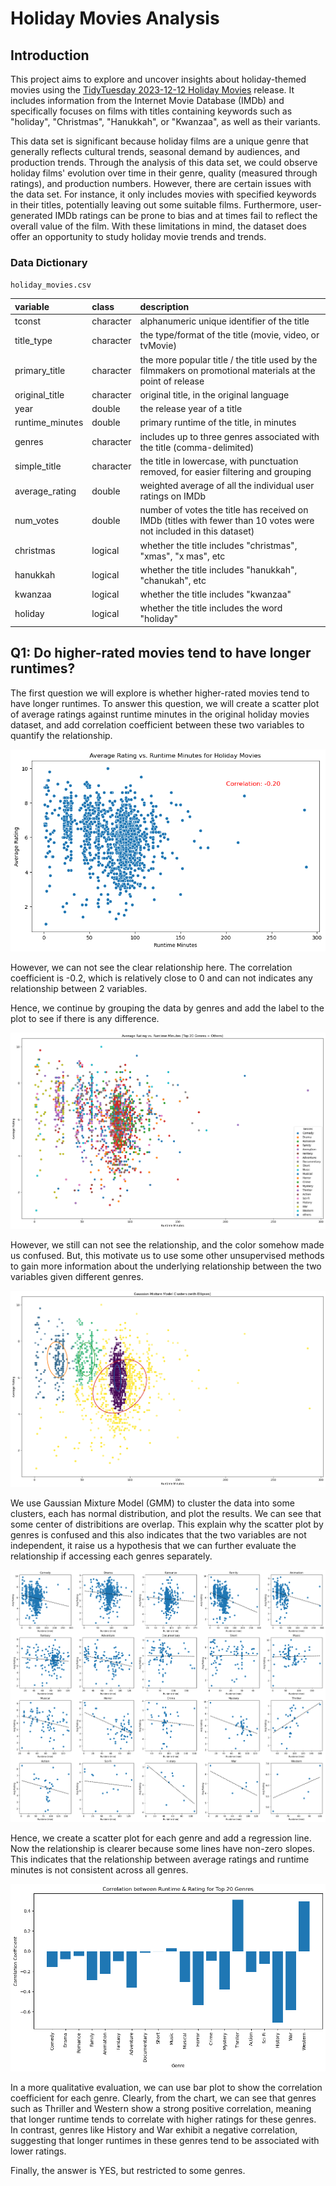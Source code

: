 # Holiday Movies Analysis

## Introduction
This project aims to explore and uncover insights about holiday-themed movies using the [TidyTuesday 2023-12-12 Holiday Movies](https://github.com/rfordatascience/tidytuesday/blob/main/data/2023/2023-12-12/readme.md) release. It includes information from the Internet Movie Database (IMDb) and specifically focuses on films with titles containing keywords such as "holiday", "Christmas", "Hanukkah", or "Kwanzaa", as well as their variants.

This data set is significant because holiday films are a unique genre that generally reflects cultural trends, seasonal demand by audiences, and production trends. Through the analysis of this data set, we could observe holiday films' evolution over time in their genre, quality (measured through ratings), and production numbers. However, there are certain issues with the data set. For instance, it only includes movies with specified keywords in their titles, potentially leaving out some suitable films. Furthermore, user-generated IMDb ratings can be prone to bias and at times fail to reflect the overall value of the film. With these limitations in mind, the dataset does offer an opportunity to study holiday movie trends and trends.

### Data Dictionary

`holiday_movies.csv`

|variable        |class     |description     |
|:---------------|:---------|:---------------|
|tconst          |character |alphanumeric unique identifier of the title |
|title_type      |character |the type/format of the title (movie, video, or tvMovie) |
|primary_title   |character |the more popular title / the title used by the filmmakers on promotional materials at the point of release |
|original_title  |character |original title, in the original language |
|year            |double    |the release year of a title |
|runtime_minutes |double    |primary runtime of the title, in minutes |
|genres          |character |includes up to three genres associated with the title (comma-delimited) |
|simple_title    |character |the title in lowercase, with punctuation removed, for easier filtering and grouping |
|average_rating  |double    |weighted average of all the individual user ratings on IMDb |
|num_votes       |double    |number of votes the title has received on IMDb (titles with fewer than 10 votes were not included in this dataset) |
|christmas       |logical   |whether the title includes "christmas", "xmas", "x mas", etc|
|hanukkah        |logical   |whether the title includes "hanukkah", "chanukah", etc|
|kwanzaa         |logical   |whether the title includes "kwanzaa"|
|holiday         |logical   |whether the title includes the word "holiday"|


## Q1: Do higher-rated movies tend to have longer runtimes?

The first question we will explore is whether higher-rated movies tend to have longer runtimes. To answer this question, we will create a scatter plot of average ratings against runtime minutes in the original holiday movies dataset, and add correlation coefficient between these two variables to quantify the relationship.


![scatter](scatter.png)

However, we can not see the clear relationship here. The correlation coefficient is -0.2, which is relatively close to 0 and can not indicates any relationship between 2 variables.

Hence, we continue by grouping the data by genres and add the label to the plot to see if there is any difference.

![scatter_color](scatter_color.png)

However, we still can not see the relationship, and the color somehow made us confused. But, this motivate us to use some other unsupervised methods to gain more information about the underlying relationship between the two variables given different genres.

![gmm](GMM.png)

We use Gaussian Mixture Model (GMM) to cluster the data into some clusters, each has normal distribution, and plot the results. We can see that some center of distribitions are overlap. This explain why the scatter plot by genres is confused and this also indicates that the two variables are not independent, it raise us a hypothesis that we can further evaluate the relationship if accessing each genres separately.


![regression](scatters_regression.png)

Hence, we create a scatter plot for each genre and add a regression line. Now the relationship is clearer because some lines have non-zero slopes. This indicates that the relationship between average ratings and runtime minutes is not consistent across all genres.

![corr](corr.png)

In a more qualitative evaluation, we can use bar plot to show the correlation coefficient for each genre. Clearly, from the chart, we can see that genres such as Thriller and Western show a strong positive correlation, meaning that longer runtime tends to correlate with higher ratings for these genres. In contrast, genres like History and War exhibit a negative correlation, suggesting that longer runtimes in these genres tend to be associated with lower ratings.

Finally, the answer is YES, but restricted to some genres.
